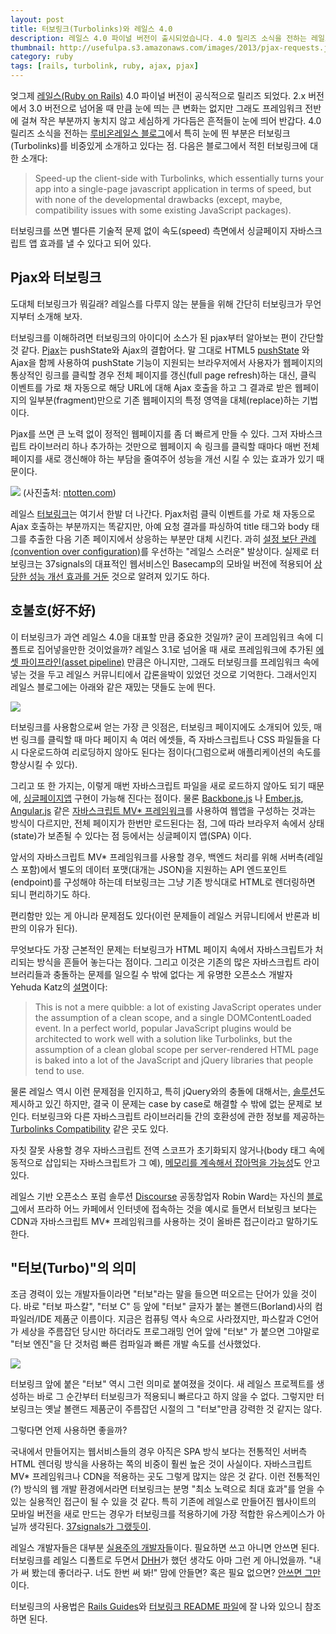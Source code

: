 ```yaml
---
layout: post
title: 터보링크(Turbolinks)와 레일스 4.0
description: 레일스 4.0 파이널 버전이 출시되었습니다. 4.0 릴리즈 소식을 전하는 레일스 블로그에서 비중있게 소개하고 있는 터보링크(Turbolinks)의 개념과 장단점 등을 소개합니다.
thumbnail: http://usefulpa.s3.amazonaws.com/images/2013/pjax-requests.jpg
category: ruby 
tags: [rails, turbolink, ruby, ajax, pjax]
---
```


엊그제 [레일스(Ruby on Rails)](http://rubyonrails.org/) 4.0 파이널 버전이 공식적으로 릴리즈 되었다. 2.x 버전에서 3.0 버전으로 넘어올 때 만큼 눈에 띄는 큰 변화는 없지만 그래도 프레임워크 전반에 걸쳐 작은 부분까지 놓치지 않고 세심하게 가다듬은 흔적들이 눈에 띄어 반갑다. 4.0 릴리즈 소식을 전하는 [루비온레일스 블로그](http://weblog.rubyonrails.org/)에서 특히 눈에 띈 부분은 터보링크(Turbolinks)를 비중있게 소개하고 있다는 점. 다음은 블로그에서 적힌 터보링크에 대한 소개다:

> Speed-up the client-side with Turbolinks, which essentially turns your app into a single-page javascript application in terms of speed, but with none of the developmental drawbacks (except, maybe, compatibility issues with some existing JavaScript packages).

터보링크를 쓰면 별다른 기술적 문제 없이 속도(speed) 측면에서 싱글페이지 자바스크립트 앱 효과를 낼 수 있다고 되어 있다.

Pjax와 터보링크
-----

도대체 터보링크가 뭐길래? 레일스를 다루지 않는 분들을 위해 간단히 터보링크가 무언지부터 소개해 보자.

터보링크를 이해하려면 터보링크의 아이디어 소스가 된 pjax부터 알아보는 편이 간단할 것 같다. [Pjax](https://github.com/defunkt/jquery-pjax)는 pushState와 Ajax의 결합어다. 말 그대로 HTML5 [pushState](https://developer.mozilla.org/en-US/docs/Web/Guide/DOM/Manipulating_the_browser_history) 와 Ajax을 함께 사용하여 pushState 기능이 지원되는 브라우저에서 사용자가 웹페이지의 통상적인 링크를 클릭할 경우 전체 페이지를 갱신(full page refresh)하는 대신, 클릭 이벤트를 가로 채 자동으로 해당 URL에 대해 Ajax 호출을 하고 그 결과로 받은 웹페이지의 일부분(fragment)만으로 기존 웹페이지의 특정 영역을 대체(replace)하는 기법이다.

Pjax를 쓰면 큰 노력 없이 정적인 웹페이지를 좀 더 빠르게 만들 수 있다. 그저 자바스크립트 라이브러리 하나 추가하는 것만으로 웹페이지 속 링크를 클릭할 때마다 매번 전체 페이지를 새로 갱신해야 하는 부담을 줄여주어 성능을 개선 시킬 수 있는 효과가 있기 때문이다.

![](https://usefulpa.s3.amazonaws.com/images/2013/pjax-requests.jpg)
(사진출처: [ntotten.com](http://ntotten.com/2012/04/09/building-super-fast-web-apps-with-pjax/))

레일스 [터보링크](https://github.com/rails/turbolinks/)는 여기서 한발 더 나간다. Pjax처럼 클릭 이벤트를 가로 채 자동으로 Ajax 호출하는 부분까지는 똑같지만, 아예 요청 결과를 파싱하여 title 태그와 body 태그를 추출한 다음 기존 페이지에서 상응하는 부분만 대체 시킨다. 과히 [설정 보단 관례(convention over configuration)](http://en.wikipedia.org/wiki/Convention_over_configuration)를 우선하는 "레일스 스러운" 발상이다. 실제로 터보링크는 37signals의 대표적인 웹서비스인 Basecamp의 모바일 버전에 적용되어 [상당한 성능 개선 효과를 거둔](http://37signals.com/svn/posts/3269-behind-the-speed-basecamp-mobile) 것으로 알려져 있기도 하다.

호불호(好不好)
-----

이 터보링크가 과연 레일스 4.0을 대표할 만큼 중요한 것일까? 굳이 프레임워크 속에 디폴트로 집어넣을만한 것이었을까? 레일스 3.1로 넘어올 때 새로 프레임워크에 추가된 [에셋 파이프라인(asset pipeline)](http://guides.rubyonrails.org/asset_pipeline.html) 만큼은 아니지만, 그래도 터보링크를 프레임워크 속에 넣는 것을 두고 레일스 커뮤니티에서 갑론을박이 있었던 것으로 기억한다. 그래서인지 레일스 블로그에는 아래와 같은 재밌는 댓들도 눈에 띈다.

![](https://usefulpa.s3.amazonaws.com/images/2013/idonotlinkturbolinks.png)

터보링크를 사용함으로써 얻는 가장 큰 잇점은, 터보링크 페이지에도 소개되어 있듯, 매번 링크를 클릭할 때 마다 페이지 속 여러 에셋들, 즉 자바스크립트나 CSS 파일들을 다시 다운로드하여 리로딩하지 않아도 된다는 점이다(그럼으로써 애플리케이션의 속도를 향상시킬 수 있다). 

그리고 또 한 가지는, 이렇게 매번 자바스크립트 파일을 새로 로드하지 않아도 되기 때문에, [싱글페이지앱](http://en.wikipedia.org/wiki/Single-page_application) 구현이 가능해 진다는 점이다. 물론 [Backbone.js](http://backbonejs.org/) 나 [Ember.js](http://emberjs.com/), [Angular.js](http://angularjs.org/) 같은 [자바스크립트 MV* 프레임워크](http://todomvc.com/)를 사용하여 웹앱을 구성하는 것과는 방식이 다르지만, 전체 페이지가 한번만 로드된다는 점, 그에 따라 브라우저 속에서 상태(state)가 보존될 수 있다는 점 등에서는 싱글페이지 앱(SPA) 이다.

앞서의 자바스크립트 MV* 프레임워크를 사용할 경우, 백엔드 처리를 위해 서버측(레일스 포함)에서 별도의 데이터 포맷(대개는 JSON)을 지원하는 API 엔드포인트(endpoint)를 구성해야 하는데 터보링크는 그냥 기존 방식대로 HTML로 렌더링하면 되니 편리하기도 하다.

편리함만 있는 게 아니라 문제점도 있다(이런 문제들이 레일스 커뮤니티에서  반론과 비판의 이유가 된다).

무엇보다도 가장 근본적인 문제는 터보링크가 HTML 페이지 속에서 자바스크립트가 처리되는 방식을 흔들어 놓는다는 점이다. 그리고 이것은 기존의 많은 자바스크립트 라이브러리들과 충돌하는 문제를 일으킬 수 밖에 없다는 게 유명한 오픈소스 개발자 Yehuda Katz의 [설명](https://plus.google.com/106300407679257154689/posts/A65agXRynUn)이다:

> This is not a mere quibble: a lot of existing JavaScript operates under the assumption of a clean scope, and a single DOMContentLoaded event. In a perfect world, popular JavaScript plugins would be architected to work well with a solution like Turbolinks, but the assumption of a clean global scope per server-rendered HTML page is baked into a lot of the JavaScript and jQuery libraries that people tend to use.

물론 레일스 역시 이런 문제점을 인지하고, 특히 jQuery와의 충돌에 대해서는, [솔루션](https://github.com/kossnocorp/jquery.turbolinks)도 제시하고 있긴 하지만,  결국 이 문제는 case by case로 해결할 수 밖에 없는 문제로 보인다. 터보링크와 다른 자바스크립트 라이브러리들 간의 호환성에 관한 정보를 제공하는 [Turbolinks Compatibility](http://reed.github.io/turbolinks-compatibility/) 같은 곳도 있다. 

자칫 잘못 사용할 경우 자바스크립트 전역 스코프가 초기화되지 않거나(body 태그 속에 동적으로 삽입되는 자바스크립트가 그 예), [메모리를 계속해서 잡아먹을 가능성](http://staal.io/blog/2013/01/18/dangers-of-turbolinks/)도 안고 있다. 

레일스 기반 오픈소스 포럼 솔루션 [Discourse](http://www.discourse.org/) 공동창업자 Robin Ward는 자신의 [블로그](http://eviltrout.com/2013/01/06/turbolinks-and-the-prague-effect.html)에서 프라하 어느 카페에서 인터넷에 접속하는 것을 예시로 들면서 터보링크 보다는 CDN과 자바스크립트 MV* 프레임워크를 사용하는 것이 올바른 접근이라고 말하기도 한다. 

"터보(Turbo)"의 의미
-----

조금 경력이 있는 개발자들이라면  "터보"라는 말을 들으면 떠오르는 단어가 있을 것이다. 바로 "터보 파스칼", "터보 C" 등 앞에 "터보" 글자가 붙는 볼랜드(Borland)사의 컴파일러/IDE 제품군 이름이다. 지금은 컴퓨팅 역사 속으로 사라졌지만, 파스칼과 C언어가 세상을 주름잡던 당시만 하더라도 프로그래밍 언어 앞에 "터보" 가 붙으면 그야말로 "터보 엔진"을 단 것처럼 빠른 컴파일과 빠른 개발 속도를 선사했었다.

![](https://usefulpa.s3.amazonaws.com/images/2013/porsche-turbolinks.jpg)

터보링크 앞에 붙은 "터보" 역시 그런 의미로 붙여졌을 것이다. 새 레일스 프로젝트를 생성하는 바로 그 순간부터 터보링크가 적용되니 빠르다고 하지 않을 수 없다. 그렇지만 터보링크는 옛날 볼랜드 제품군이 주름잡던 시절의 그 "터보"만큼 강력한 것 같지는 않다. 

그렇다면 언제 사용하면 좋을까?

국내에서 만들어지는 웹서비스들의 경우 아직은 SPA 방식 보다는 전통적인 서버측 HTML 렌더링 방식을 사용하는 쪽의 비중이 훨씬 높은 것이 사실이다. 자바스크립트 MV* 프레임워크나 CDN을 적용하는 곳도 그렇게 많지는 않은 것 같다. 이런 전통적인(?) 방식의 웹 개발 환경에서라면 터보링크는 분명  "최소 노력으로 최대 효과"를 얻을 수 있는 실용적인 접근이 될 수 있을 것 같다. 특히 기존에 레일스로 만들어진 웹사이트의 모바일 버전을 새로 만드는 경우가 터보링크를 적용하기에 가장 적합한 유스케이스가 아닐까 생각된다. [37signals가 그랬듯이]((http://37signals.com/svn/posts/3269-behind-the-speed-basecamp-mobile)).

레일스 개발자들은 대부분 [실용주의 개발자](http://www.insightbook.co.kr/books/ppp/%EC%8B%A4%EC%9A%A9%EC%A3%BC%EC%9D%98-%ED%94%84%EB%A1%9C%EA%B7%B8%EB%9E%98%EB%A8%B8)들이다. 필요하면 쓰고 아니면 안쓰면 된다.  터보링크를 레일스 디폴트로 두면서 [DHH](http://37signals.com/svn/writers/dhh)가 했던 생각도 아마 그런 게 아니었을까. "내가 써 봤는데 좋더라구. 너도 한번 써 봐!" 맘에 안들면? 혹은 필요 없으면? [안쓰면 그만](http://blog.steveklabnik.com/posts/2013-06-25-removing-turbolinks-from-rails-4)이다.

터보링크의 사용법은 [Rails Guides](http://guides.rubyonrails.org/working_with_javascript_in_rails.html#turbolinks)와 [터보링크 README 파일](https://github.com/rails/turbolinks/blob/master/README.md)에 잘 나와 있으니 참조하면 된다.


